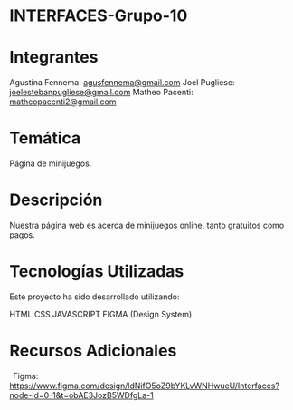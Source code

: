 # INTERFACES-Grupo-10
# Integrantes
Agustina Fennema: agusfennema@gmail.com
Joel Pugliese: joelestebanpugliese@gmail.com
Matheo Pacenti: matheopacenti2@gmail.com
# Temática
Página de minijuegos.

# Descripción
Nuestra página web es acerca de minijuegos online, tanto gratuitos como pagos.

# Tecnologías Utilizadas
Este proyecto ha sido desarrollado utilizando:

HTML
CSS
JAVASCRIPT
FIGMA (Design System)
# Recursos Adicionales
-Figma: https://www.figma.com/design/ldNifO5oZ9bYKLvWNHwueU/Interfaces?node-id=0-1&t=obAE3JozB5WDfgLa-1
